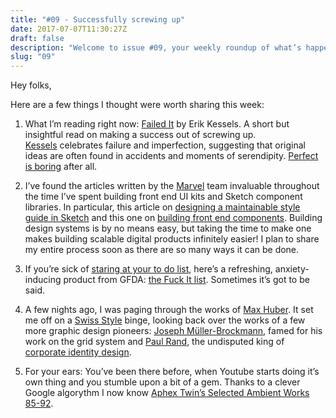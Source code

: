 ```yaml
---
title: "#09 - Successfully screwing up"
date: 2017-07-07T11:30:27Z
draft: false
description: "Welcome to issue #09, your weekly roundup of what’s happening in design, code and typography."
slug: "09"
---
```


Hey folks,

Here are a few things I thought were worth sharing this week:

1. What I’m reading right now: [Failed It](http://de.phaidon.com/store/general-non-fiction/failed-it-9780714871196/) by Erik Kessels. A short but insightful read on making a success out of screwing up. [Kessels](http://www.kessels.de/) celebrates failure and imperfection, suggesting that original ideas are often found in accidents and moments of serendipity. [Perfect is boring](https://www.pinterest.co.uk/pin/542754192562885062/) after all.

2. I’ve found the articles written by the [Marvel](https://marvelapp.com/) team invaluable throughout the time I’ve spent building front end UI kits and Sketch component libraries. In particular, this article on [designing a maintainable style guide in Sketch](https://blog.marvelapp.com/creating-maintaining-marvel-style-guide-sketch/) and this one on [building front end components](https://blog.marvelapp.com/the-marvel-styleguide/). Building design systems is by no means easy, but taking the time to make one makes building scalable digital products infinitely easier! I plan to share my entire process soon as there are so many ways it can be done.

3. If you’re sick of [staring at your to do list](http://www.ja-pics.net/images/full/3/926eeb0d4.gif), here’s a refreshing, anxiety-inducing product from GFDA: [the Fuck It list](https://goodfuckingdesignadvice.com/products/fuck-it-list). Sometimes it’s got to be said.

4. A few nights ago, I was paging through the works of [Max Huber](http://de.phaidon.com/store/design/max-huber-9780714861104/). It set me off on a [Swiss Style](http://www.designishistory.com/home/swiss/) binge, looking back over the works of a few more graphic design pioneers: [Joseph Müller-Brockmann](https://www.google.de/search?q=paul+rand&source=lnms&tbm=isch&sa=X&ved=0ahUKEwjT3r2I5PbUAhWQYVAKHRwQCjoQ_AUIBigB&biw=1438&bih=776#tbm=isch&q=Joseph+M%C3%BCller-Brockmann), famed for his work on the grid system and [Paul Rand](http://www.paul-rand.com/), the undisputed king of [corporate identity design](https://www.google.de/search?q=paul+rand&source=lnms&tbm=isch&sa=X&ved=0ahUKEwjT3r2I5PbUAhWQYVAKHRwQCjoQ_AUIBigB&biw=1438&bih=776#tbm=isch&q=paul+rand+logos).

5. For your ears: You’ve been there before, when Youtube starts doing it’s own thing and you stumble upon a bit of a gem. Thanks to a clever Google algorythm I now know [Aphex Twin’s Selected Ambient Works 85-92](https://www.youtube.com/watch?v=Xw5AiRVqfqk).
